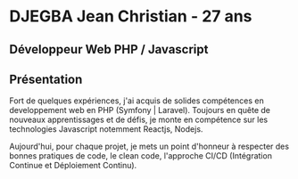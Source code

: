 # DJEGBA Jean Christian - 27 ans

## Développeur Web PHP / Javascript

## Présentation

Fort de quelques expériences, j'ai acquis de solides compétences en developpement web en PHP (Symfony | Laravel). Toujours en quête de nouveaux apprentissages et de défis, je monte en compétence sur les technologies Javascript notemment Reactjs, Nodejs.

Aujourd'hui, pour chaque projet, je mets un point d'honneur à respecter des bonnes pratiques de code, le clean code, l'approche CI/CD (Intégration Continue et Déploiement Continu).
